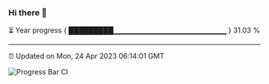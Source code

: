 ### Hi there 👋

⏳ Year progress { █████████▁▁▁▁▁▁▁▁▁▁▁▁▁▁▁▁▁▁▁▁▁ } 31.03 %

---

⏰ Updated on Mon, 24 Apr 2023 06:14:01 GMT

![Progress Bar CI](https://github.com/liununu/liununu/workflows/Progress%20Bar%20CI/badge.svg)
